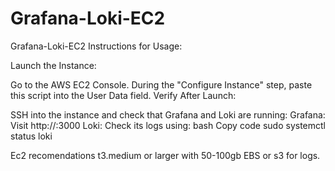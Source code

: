 # Grafana-Loki-EC2
Grafana-Loki-EC2
Instructions for Usage:


Launch the Instance:

Go to the AWS EC2 Console.
During the "Configure Instance" step, paste this script into the User Data field.
Verify After Launch:

SSH into the instance and check that Grafana and Loki are running:
Grafana: Visit http://<instance-IP>:3000
Loki: Check its logs using:
bash
Copy code
sudo systemctl status loki

Ec2 recomendations 
t3.medium or larger with 50-100gb EBS or s3 for logs.
